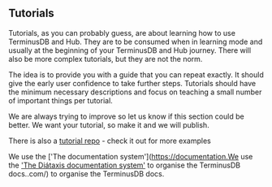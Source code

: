 ## Tutorials

Tutorials, as you can probably guess, are about learning how to use TerminusDB and Hub. They are to be consumed when in learning mode and usually at the beginning of your TerminusDB and Hub journey. There will also be more complex tutorials, but they are not the norm.

The idea is to provide you with a guide that you can repeat exactly. It should give the early user confidence to take further steps. Tutorials should have the minimum necessary descriptions and focus on teaching a small number of important things per tutorial.

We are always trying to improve so let us know if this section could be better. We want your tutorial, so make it and we will publish.

There is also a [tutorial repo](https://github.com/terminusdb/terminusdb-tutorials) - check it out for more examples

We use the ['The documentation system'](https://documentation.We use the ['The Diátaxis documentation system'](https://diataxis.fr/) to organise the TerminusDB docs..com/) to organise the TerminusDB docs.
